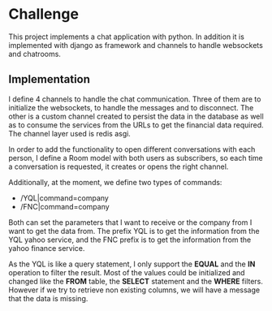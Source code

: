 # Challenge

This project implements a chat application with python. In addition it is implemented with django as framework and channels to handle websockets and chatrooms.

## Implementation

I define 4 channels to handle the chat communication. Three of them are to initialize the websockets, to handle the messages and to disconnect. The other is a custom channel created to persist the data in the database as well as to consume the services from the URLs to get the financial data required. The channel layer used is redis asgi. 

In order to add the functionality to open different conversations with each person, I define a Room model with both users as subscribers, so each time a conversation is requested, it creates or opens the right channel.

Additionally, at the moment, we define two types of commands:

  *  /YQL|command=company
  *  /FNC|command=company
  
Both can set the parameters that I want to receive or the company from I want to get the data from. The prefix YQL is to get the information from the YQL yahoo service, and the FNC prefix is to get the information from the yahoo finance service.

As the YQL is like a query statement, I only support the **EQUAL** and the **IN** operation to filter the result. Most of the values could be initialized and changed like the **FROM** table, the **SELECT** statement and the **WHERE** filters. However if we try to retrieve non existing columns, we will have a message that the data is missing.